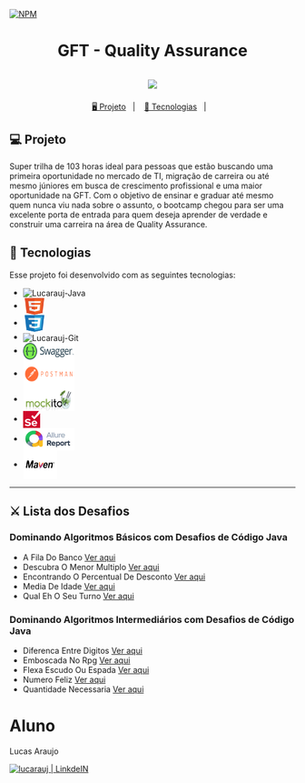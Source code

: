 [![NPM](https://img.shields.io/npm/l/react)](https://github.com/lucarauj/bootcamp-GFT-Quality-Assurance-para-mulheres/blob/main/LICENSE)

<h1 align="center">
  GFT - Quality Assurance
</h1>

<h2 align="center">
  <img src="https://hermes.digitalinnovation.one/tracks/3ae0666b-ad40-4952-be45-5b308a77e360.png" width="250px">
</h2>

<p align="center">
  <a href="#-projeto">🖥️ Projeto</a>&nbsp;&nbsp;&nbsp;|&nbsp;&nbsp;&nbsp;
  <a href="#-tecnologias">🚀 Tecnologias</a>&nbsp;&nbsp;&nbsp;|&nbsp;&nbsp;&nbsp;
</p>


## 💻 Projeto

Super trilha de 103 horas ideal para pessoas que estão buscando uma primeira oportunidade no mercado de TI, migração de carreira ou até mesmo júniores em busca de crescimento profissional e uma maior oportunidade na GFT. 
Com o objetivo de ensinar e graduar até mesmo quem nunca viu nada sobre o assunto, o bootcamp chegou para ser uma excelente porta de entrada para quem deseja aprender de verdade e construir uma carreira na área de Quality Assurance.

## 🚀 Tecnologias

Esse projeto foi desenvolvido com as seguintes tecnologias:

- <img align="center" alt="Lucarauj-Java" height="30" width="40" src="https://cdn.jsdelivr.net/gh/devicons/devicon/icons/java/java-original.svg">
- <img align="center" alt="Lucarauj-HTML" height="30" width="40" src="https://raw.githubusercontent.com/devicons/devicon/master/icons/html5/html5-original.svg">
- <img align="center" alt="Lucarauj-CSS" height="30" width="40" src="https://raw.githubusercontent.com/devicons/devicon/master/icons/css3/css3-original.svg">
- <img align="center" alt="Lucarauj-Git" height="30" width="40" src="https://cdn.jsdelivr.net/gh/devicons/devicon/icons/git/git-original.svg">
- <img align="center" alt="Lucarauj-Swagger" height="30" width="90" src="https://github.com/lucarauj/assets/blob/main/Swagger.png">
- <img align="center" alt="Lucarauj-Postman" height="50" width="90" src="https://github.com/lucarauj/assets/blob/main/postman.png">
- <img align="center" alt="Lucarauj-Mockito" height="40" width="90" src="https://github.com/lucarauj/assets/blob/main/mockito.png">
- <img align="center" alt="Lucarauj-Selenium" height="30" width="30" src="https://github.com/lucarauj/assets/blob/main/SeleniumWebDriver.png"/>
- <img align="center" alt="Lucarauj-Allure" height="40" width="90" src="https://github.com/lucarauj/assets/blob/main/AllureReport.jpg"/>
- <img align="center" alt="Lucarauj-Maven" height="50" width="60" src="https://github.com/lucarauj/assets/blob/main/Maven-Apache.svg">

---

## ⚔ Lista dos Desafios

### Dominando Algoritmos Básicos com Desafios de Código Java

- A Fila Do Banco [Ver aqui](./src/dominando/algoritmos/basicos/OsNumerosSaoIguais.java)
- Descubra O Menor Multiplo [Ver aqui](./src/dominando/algoritmos/basicos/SomandoMultiplos.java)
- Encontrando O Percentual De Desconto [Ver aqui](./src/dominando/algoritmos/basicos/UmaChamadaRecursiva.java)
- Media De Idade [Ver aqui](./src/dio/me/dominandoAlgaritmosBasicosComDesafiosdeCodigoJava/MediaDeIdade.java)
- Qual Eh O Seu Turno [Ver aqui](./src/dio/me/dominandoAlgaritmosBasicosComDesafiosdeCodigoJava/QualEhOSeuTurno.java)

### Dominando Algoritmos Intermediários com Desafios de Código Java

- Diferenca Entre Digitos [Ver aqui](./src/dio/me/dominandoAlgaritmosIntermediariosComDesafiosdeCodigoJava/DiferencaEntreDigitos.java)
- Emboscada No Rpg [Ver aqui](./src/dio/me/dominandoAlgaritmosIntermediariosComDesafiosdeCodigoJava/EmboscadaNoRpg.java)
- Flexa Escudo Ou Espada [Ver aqui](./src/dio/me/dominandoAlgaritmosIntermediariosComDesafiosdeCodigoJava/FlexaEscudoOuEspada.java)
- Numero Feliz [Ver aqui](./src/dio/me/dominandoAlgaritmosIntermediariosComDesafiosdeCodigoJava/NumeroFeliz.java)
- Quantidade Necessaria [Ver aqui](./src/dio/me/dominandoAlgaritmosIntermediariosComDesafiosdeCodigoJava/QuantidadeNecessaria.java)

# Aluno

Lucas Araujo

<a href="https://www.linkedin.com/in/lucarauj"><img alt="lucarauj | LinkdeIN" width="40px" src="https://user-images.githubusercontent.com/43545812/144035037-0f415fc7-9f96-4517-a370-ccc6e78a714b.png" /></a>
